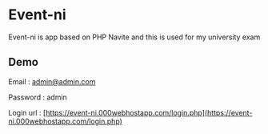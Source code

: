 # Event-ni

Event-ni is app based on PHP Navite and this is used for my university exam

## Demo

Email : admin@admin.com

Password : admin

Login url : [https://event-ni.000webhostapp.com/login.php](https://event-ni.000webhostapp.com/login.php)
